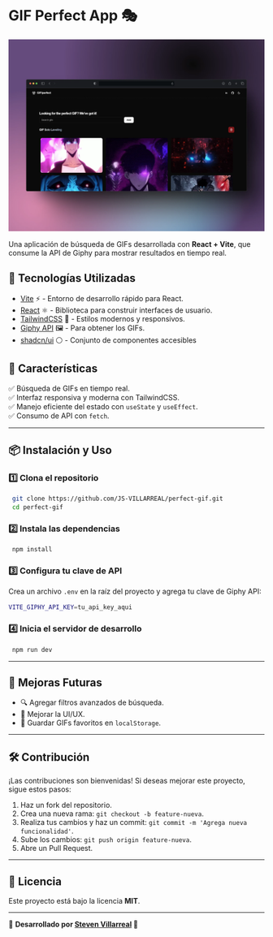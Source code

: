# GIF Perfect App 🎭

![Vista previa de la app](./public/perfect-gif.webp)

Una aplicación de búsqueda de GIFs desarrollada con **React + Vite**, que consume la API de Giphy para mostrar resultados en tiempo real.

## 🚀 Tecnologías Utilizadas

- [Vite](https://vitejs.dev/) ⚡ - Entorno de desarrollo rápido para React.
- [React](https://react.dev/) ⚛️ - Biblioteca para construir interfaces de usuario.
- [TailwindCSS](https://tailwindcss.com/) 🎨 - Estilos modernos y responsivos.
- [Giphy API](https://developers.giphy.com/) 🖼️ - Para obtener los GIFs.
- [shadcn/ui](https://ui.shadcn.com/) ⚪ - Conjunto de componentes accesibles

## 📌 Características

✅ Búsqueda de GIFs en tiempo real.<br>
✅ Interfaz responsiva y moderna con TailwindCSS.<br>
✅ Manejo eficiente del estado con `useState` y `useEffect`.<br>
✅ Consumo de API con `fetch`.<br>

---

## 📦 Instalación y Uso

### 1️⃣ Clona el repositorio

```sh
 git clone https://github.com/JS-VILLARREAL/perfect-gif.git
 cd perfect-gif
```

### 2️⃣ Instala las dependencias

```sh
 npm install
```

### 3️⃣ Configura tu clave de API

Crea un archivo `.env` en la raíz del proyecto y agrega tu clave de Giphy API:

```sh
VITE_GIPHY_API_KEY=tu_api_key_aqui
```

### 4️⃣ Inicia el servidor de desarrollo

```sh
 npm run dev
```

---

## 📌 Mejoras Futuras

- 🔍 Agregar filtros avanzados de búsqueda.
- 🎨 Mejorar la UI/UX.
- 📌 Guardar GIFs favoritos en `localStorage`.

---

## 🛠️ Contribución

¡Las contribuciones son bienvenidas! Si deseas mejorar este proyecto, sigue estos pasos:

1. Haz un fork del repositorio.
2. Crea una nueva rama: `git checkout -b feature-nueva`.
3. Realiza tus cambios y haz un commit: `git commit -m 'Agrega nueva funcionalidad'`.
4. Sube los cambios: `git push origin feature-nueva`.
5. Abre un Pull Request.

---

## 📝 Licencia

Este proyecto está bajo la licencia **MIT**.

---

📌 **Desarrollado por [Steven Villarreal](https://github.com/JS-VILLARREAL) 🚀**
